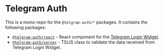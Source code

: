 # Telegram Auth

This is a mono-repo for the `@telgram-auth/*` packages. It contains the following packages:

- [`@telgram-auth/react`](./packages/react) - React component for the [Telegram Login Widget](https://core.telegram.org/widgets/login).
- [`@telgram-auth/server`](./packages/server) - TS/JS class to validate the data received from Telegram Login Widget.
